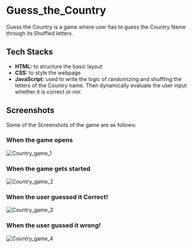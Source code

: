 # Guess_the_Country
Guess the Country is a game where user has to guess the Country Name through its Shuffled letters.

## Tech Stacks
- **HTML:** to structure the basic layout
- **CSS:** to style the webpage
- **JavaScript:** used to write the logic of randomizing and shuffling the letters of the Country name. Then dynamically evaluate the user input whether it is correct or nor.


## Screenshots
Some of the Screenshots of the game are as follows:

### When the game opens
![Country_game_1](https://github.com/Anjali0739/Guess_the_Country/assets/92577252/b5ba8768-b091-47e2-9b12-7218c8daacdb)

### When the game gets started
![Country_game_2](https://github.com/Anjali0739/Guess_the_Country/assets/92577252/ea3ab56f-860b-4684-b962-f6b937b7c0fd)

### When the user guessed it Correct!
![Country_game_3](https://github.com/Anjali0739/Guess_the_Country/assets/92577252/18447a7e-1889-4ae9-bac1-6187908a6039)

### When the user gussed it wrong!
![Country_game_4](https://github.com/Anjali0739/Guess_the_Country/assets/92577252/f8269284-0ed1-46a3-aa31-19221631c7b6)

